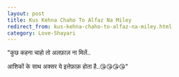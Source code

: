 ```yaml
---
layout: post
title: Kus Kehna Chaho To Alfaz Na Miley
redirect_from: kus-kehna-chaho-to-alfaz-na-miley.html
category: Love-Shayari
---
```

"कुछ कहना चाहो तो अलफ़ाज़ ना मिलें..

आशिकों के साथ अक्सर ये इत्तेफ़ाक़ होता है..😘😘😘😘"